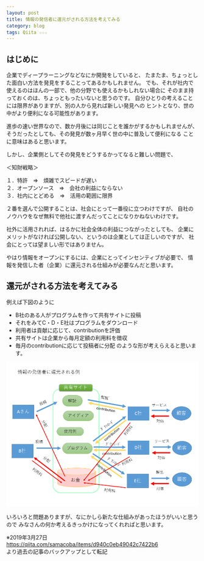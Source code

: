 ```yaml
---
layout: post
title: 情報の発信者に還元がされる方法を考えてみる
category: blog
tags: Qiita ☆☆☆
---
```


## はじめに

企業でディープラーニングなどなにか開発をしていると、
たまたま、ちょっとした面白い方法を発見をすることってあるかもしれません。
でも、それが社内で使えるのはほんの一部で、他の分野でも使えるかもしれない場合に
そのまま持っておくのは、ちょっともったいないと思うのです。
自分ひとりの考えることには限界がありますが、別の人から見れば新しい発見への
ヒントとなり、世の中がより便利になる可能性があります。

進歩の速い世界なので、数か月後には同じことを誰かがするかもしれませんが、
そうだったとしても、その発見が数ヶ月早く世の中に普及して便利になる
ことに意味はあると思います。

しかし、企業側としてその発見をどうするかってなると難しい問題で、

＜知財戦略＞  

１．特許　⇒　煩雑でスピードが遅い  
２．オープンソース　⇒　会社の利益にならない  
３．社内にとどめる　⇒　活用の範囲に限界  

２番を選んで公開することは、社会にとって一番役に立つわけですが、
自社のノウハウをなぜ無料で他社に渡すんだってことになりかねないわけです。

社外に活用されれば、はるかに社会全体の利益につながったとしても、
企業にメリットがなければ公開しない、というのは企業としては正しいのですが、
社会にとっては望ましい形ではありません。

やはり情報をオープンにするには、企業にとってインセンティブが必要で、
情報を発信した者（企業）に還元される仕組みが必要なんだと思います。


## 還元がされる方法を考えてみる

例えば下図のように
* B社のある人がプログラムを作って共有サイトに投稿
* それをみてC・D・E社はプログラムをダウンロード
* 利用者は貢献に応じて、contributionを評価
* 共有サイトは企業から毎月定額の利用料を徴収
* 毎月のcontributionに応じて投稿者に分配
のような形が考えらえると思います。

![20160630_還元方法.png](/images/20160630-zyouhou.png)

いろいろと問題ありますが、なにかしら新たな仕組みがあったほうがいいと思うので
みなさんの何か考えるきっかけになってくれればと思います。

※2019年3月27日  
https://qiita.com/samacoba/items/d940c0eb49042c7422b6  
より過去の記事のバックアップとして転記